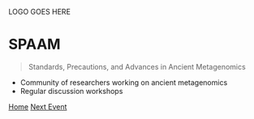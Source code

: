 LOGO GOES HERE

# SPAAM

>  Standards, Precautions, and Advances in Ancient Metagenomics

- Community of researchers working on ancient metagenomics
- Regular discussion workshops

[Home](https://spaam-workshop.github.io/)
[Next Event](spaam2/README.md)